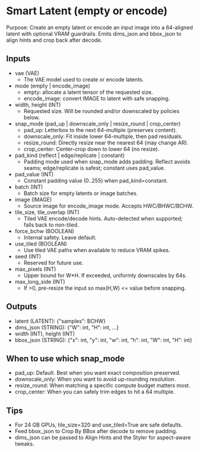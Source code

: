 # Smart Latent (empty or encode)

Purpose: Create an empty latent or encode an input image into a 64-aligned latent with optional VRAM guardrails. Emits dims_json and bbox_json to align hints and crop back after decode.

## Inputs

- vae (VAE)
  - The VAE model used to create or encode latents.
- mode (empty | encode_image)
  - empty: allocate a latent tensor of the requested size.
  - encode_image: convert IMAGE to latent with safe snapping.
- width, height (INT)
  - Requested size. Will be rounded and/or downscaled by policies below.
- snap_mode (pad_up | downscale_only | resize_round | crop_center)
  - pad_up: Letterbox to the next 64-multiple (preserves content).
  - downscale_only: Fit inside lower 64-multiple, then pad residuals.
  - resize_round: Directly resize near the nearest 64 (may change AR).
  - crop_center: Center-crop down to lower 64 (no resize).
- pad_kind (reflect | edge/replicate | constant)
  - Padding mode used when snap_mode adds padding. Reflect avoids seams; edge/replicate is safest; constant uses pad_value.
- pad_value (INT)
  - Constant padding value (0..255) when pad_kind=constant.
- batch (INT)
  - Batch size for empty latents or image batches.
- image (IMAGE)
  - Source image for encode_image mode. Accepts HWC/BHWC/BCHW.
- tile_size, tile_overlap (INT)
  - Tiled VAE encode/decode hints. Auto-detected when supported; falls back to non-tiled.
- force_bchw (BOOLEAN)
  - Internal safety. Leave default.
- use_tiled (BOOLEAN)
  - Use tiled VAE paths when available to reduce VRAM spikes.
- seed (INT)
  - Reserved for future use.
- max_pixels (INT)
  - Upper bound for W*H. If exceeded, uniformly downscales by 64s.
- max_long_side (INT)
  - If >0, pre-resize the input so max(H,W) <= value before snapping.

## Outputs

- latent (LATENT): {"samples": BCHW}
- dims_json (STRING): {"W": int, "H": int, ...}
- width (INT), height (INT)
- bbox_json (STRING): {"x": int, "y": int, "w": int, "h": int, "W": int, "H": int}

## When to use which snap_mode

- pad_up: Default. Best when you want exact composition preserved.
- downscale_only: When you want to avoid up-rounding resolution.
- resize_round: When matching a specific compute budget matters most.
- crop_center: When you can safely trim edges to hit a 64 multiple.

## Tips

- For 24 GB GPUs, tile_size=320 and use_tiled=True are safe defaults.
- Feed bbox_json to Crop By BBox after decode to remove padding.
- dims_json can be passed to Align Hints and the Styler for aspect-aware tweaks.
